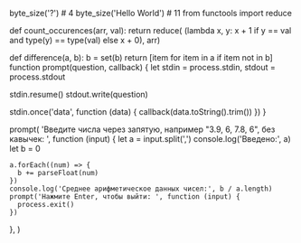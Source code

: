 byte_size('?') # 4
byte_size('Hello World') # 11
from functools import reduce


def count_occurences(arr, val):
    return reduce(
        (lambda x, y: x + 1 if y == val and type(y) == type(val) else x + 0),
        arr)

def difference(a, b):
    b = set(b)
    return [item for item in a if item not in b]
function prompt(question, callback) {
  let stdin = process.stdin,
    stdout = process.stdout

  stdin.resume()
  stdout.write(question)

  stdin.once('data', function (data) {
    callback(data.toString().trim())
  })
}

prompt(
  'Введите числа через запятую, например "3.9, 6, 7.8, 6", без кавычек: ',
  function (input) {
    let a = input.split(',')
    console.log('Введено:', a)
    let b = 0

    a.forEach((num) => {
      b += parseFloat(num)
    })
    console.log('Среднее арифметическое данных чисел:', b / a.length)
    prompt('Нажмите Enter, чтобы выйти: ', function (input) {
      process.exit()
    })
  },
)
